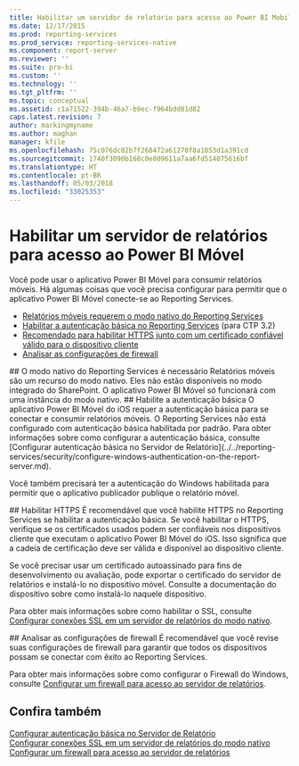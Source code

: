```yaml
---
title: Habilitar um servidor de relatório para acesso ao Power BI Mobile | Microsoft Docs
ms.date: 12/17/2015
ms.prod: reporting-services
ms.prod_service: reporting-services-native
ms.component: report-server
ms.reviewer: ''
ms.suite: pro-bi
ms.custom: ''
ms.technology: ''
ms.tgt_pltfrm: ''
ms.topic: conceptual
ms.assetid: c1a71522-394b-46a7-b9ec-f964bdd81d82
caps.latest.revision: 7
author: markingmyname
ms.author: maghan
manager: kfile
ms.openlocfilehash: 75c076dc02b7f268472a61270f8a1053d1a391cd
ms.sourcegitcommit: 1740f3090b168c0e809611a7aa6fd514075616bf
ms.translationtype: HT
ms.contentlocale: pt-BR
ms.lasthandoff: 05/03/2018
ms.locfileid: "33025353"
---
```

# <a name="enable-a-report-server-for-power-bi-mobile-access"></a>Habilitar um servidor de relatórios para acesso ao Power BI Móvel
Você pode usar o aplicativo Power BI Móvel para consumir relatórios móveis. Há algumas coisas que você precisa configurar para permitir que o aplicativo Power BI Móvel conecte-se ao Reporting Services.  
  
-   [Relatórios móveis requerem o modo nativo do Reporting Services](#nativemode)  
-   [Habilitar a autenticação básica no Reporting Services](#basicauth) (para CTP 3.2)  
-   [Recomendado para habilitar HTTPS junto com um certificado confiável válido para o dispositivo cliente](#https)  
-   [Analisar as configurações de firewall](#firewall)  
  
<a name="nativemode"/>  
## <a name="reporting-services-native-mode-required"></a>O modo nativo do Reporting Services é necessário  
Relatórios móveis são um recurso do modo nativo. Eles não estão disponíveis no modo integrado do SharePoint. O aplicativo Power BI Móvel só funcionará com uma instância do modo nativo.  
  
<a name="basicauth"/>  
## <a name="enable-basic-authentication"></a>Habilite a autenticação básica  
O aplicativo Power BI Móvel do iOS requer a autenticação básica para se conectar e consumir relatórios móveis. O Reporting Services não está configurado com autenticação básica habilitada por padrão. Para obter informações sobre como configurar a autenticação básica, consulte [Configurar autenticação básica no Servidor de Relatório](../../reporting-services/security/configure-windows-authentication-on-the-report-server.md).  
  
Você também precisará ter a autenticação do Windows habilitada para permitir que o aplicativo publicador publique o relatório móvel.  
  
<a name="https"/>  
## <a name="enable-https"></a>Habilitar HTTPS  
É recomendável que você habilite HTTPS no Reporting Services se habilitar a autenticação básica. Se você habilitar o HTTPS, verifique se os certificados usados podem ser confiáveis nos dispositivos cliente que executam o aplicativo Power BI Móvel do iOS. Isso significa que a cadeia de certificação deve ser válida e disponível ao dispositivo cliente.  
  
Se você precisar usar um certificado autoassinado para fins de desenvolvimento ou avaliação, pode exportar o certificado do servidor de relatórios e instalá-lo no dispositivo móvel. Consulte a documentação do dispositivo sobre como instalá-lo naquele dispositivo.  
  
Para obter mais informações sobre como habilitar o SSL, consulte [Configurar conexões SSL em um servidor de relatórios do modo nativo](../../reporting-services/security/configure-ssl-connections-on-a-native-mode-report-server.md).  
  
<a name="firewall"/>  
## <a name="review-firewall-settings"></a>Analisar as configurações de firewall  
É recomendável que você revise suas configurações de firewall para garantir que todos os dispositivos possam se conectar com êxito ao Reporting Services.   
  
Para obter mais informações sobre como configurar o Firewall do Windows, consulte [Configurar um firewall para acesso ao servidor de relatórios](../../reporting-services/report-server/configure-a-firewall-for-report-server-access.md).  
  
## <a name="see-also"></a>Confira também  
  
[Configurar autenticação básica no Servidor de Relatório](../../reporting-services/security/configure-windows-authentication-on-the-report-server.md)  
[Configurar conexões SSL em um servidor de relatórios do modo nativo](../../reporting-services/security/configure-ssl-connections-on-a-native-mode-report-server.md)  
[Configurar um firewall para acesso ao servidor de relatórios](../../reporting-services/report-server/configure-a-firewall-for-report-server-access.md)  
  
  
  
  
  
  

